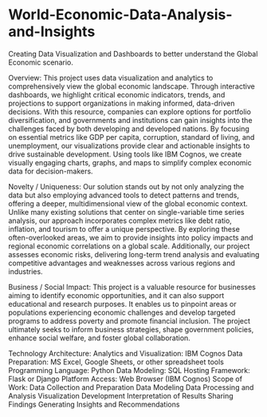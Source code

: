 # World-Economic-Data-Analysis-and-Insights
Creating Data Visualization and Dashboards to better understand the Global Economic scenario.

Overview:
This project uses data visualization and analytics to comprehensively view the global economic landscape. Through interactive dashboards, we highlight critical economic indicators, trends, and projections to support organizations in making informed, data-driven decisions. With this resource, companies can explore options for portfolio diversification, and governments and institutions can gain insights into the challenges faced by both developing and developed nations. By focusing on essential metrics like GDP per capita, corruption, standard of living, and unemployment, our visualizations provide clear and actionable insights to drive sustainable development. Using tools like IBM Cognos, we create visually engaging charts, graphs, and maps to simplify complex economic data for decision-makers.

Novelty / Uniqueness:
Our solution stands out by not only analyzing the data but also employing advanced tools to detect patterns and trends, offering a deeper, multidimensional view of the global economic context. Unlike many existing solutions that center on single-variable time series analysis, our approach incorporates complex metrics like debt ratio, inflation, and tourism to offer a unique perspective. By exploring these often-overlooked areas, we aim to provide insights into policy impacts and regional economic correlations on a global scale. Additionally, our project assesses economic risks, delivering long-term trend analysis and evaluating competitive advantages and weaknesses across various regions and industries.

Business / Social Impact:
This project is a valuable resource for businesses aiming to identify economic opportunities, and it can also support educational and research purposes. It enables us to pinpoint areas or populations experiencing economic challenges and develop targeted programs to address poverty and promote financial inclusion. The project ultimately seeks to inform business strategies, shape government policies, enhance social welfare, and foster global collaboration.

Technology Architecture:
Analytics and Visualization: IBM Cognos
Data Preparation: MS Excel, Google Sheets, or other spreadsheet tools
Programming Language: Python
Data Modeling: SQL
Hosting Framework: Flask or Django
Platform Access: Web Browser (IBM Cognos)
Scope of Work:
Data Collection and Preparation
Data Modeling
Data Processing and Analysis
Visualization Development
Interpretation of Results
Sharing Findings
Generating Insights and Recommendations
